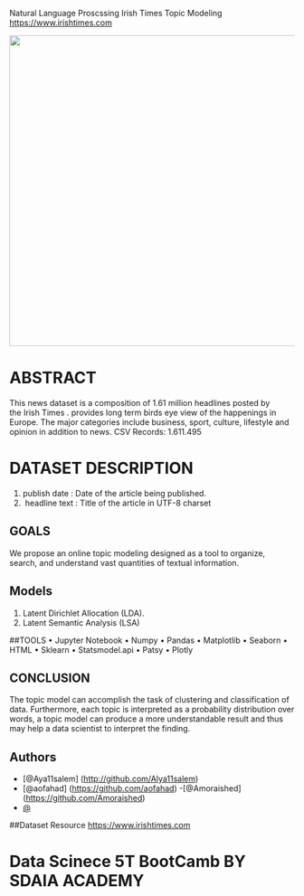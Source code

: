 Natural Language Proscssing 
Irish Times Topic Modeling 
https://www.irishtimes.com

<p align="center" width="100%">
<img src="https://www.irishtimes.com/polopoly_fs/1.2393653.1444938396!/image/image.jpg_gen/derivatives/box_620_330/image.jpg" width="550" length="100" style="display: block; margin: 0 auto"/>
</p>




# ABSTRACT
This news dataset is a composition of 1.61 million headlines posted by the Irish Times .
provides long term birds eye view of the happenings in Europe. The major categories include business, sport, culture, lifestyle and opinion in addition to news.
CSV Records: 1.611.495


# DATASET DESCRIPTION 
1. publish date : Date of the article being published.
2.  headline text : Title of the article in UTF-8 charset


## GOALS
We  propose an online topic modeling designed as a tool to organize, search, and understand vast quantities of textual information.

## Models
1. Latent Dirichlet Allocation (LDA).
2. Latent Semantic Analysis (LSA)

##TOOLS
• Jupyter Notebook
• Numpy
• Pandas
• Matplotlib
• Seaborn
• HTML
• Sklearn
• Statsmodel.api
• Patsy
• Plotly

## CONCLUSION
The topic model can accomplish the task of clustering and classification of  data. Furthermore, each topic is interpreted as a probability distribution over words, a topic model can produce a more understandable result and thus may help a data scientist to interpret the finding.
 
## Authors 
- [@Aya11salem] (http://github.com/Alya11salem)
- [@aofahad] (https://github.com/aofahad)
-[@Amoraished] (https://github.com/Amoraished)
- [@](https://github.com/)


##Dataset Resource
https://www.irishtimes.com

# Data Scinece 5T BootCamb BY SDAIA ACADEMY
